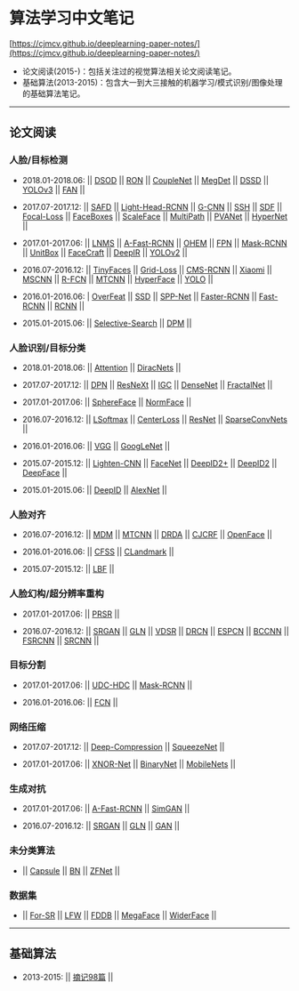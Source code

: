 # 算法学习中文笔记 
[https://cjmcv.github.io/deeplearning-paper-notes/](https://cjmcv.github.io/deeplearning-paper-notes/)
* 论文阅读(2015-)：包括关注过的视觉算法相关论文阅读笔记。
* 基础算法(2013-2015)：包含大一到大三接触的机器学习/模式识别/图像处理的基础算法笔记。

---------

## 论文阅读
### 人脸/目标检测
* 2018.01-2018.06: || [DSOD](https://cjmcv.github.io/deeplearning-paper-notes/fdetect/2018/01/01/DSOD.html) || [RON](https://cjmcv.github.io/deeplearning-paper-notes/fdetect/2018/03/20/RON.html) || [CoupleNet](https://cjmcv.github.io/deeplearning-paper-notes/fdetect/2018/03/22/CoupleNet.html) || [MegDet](https://cjmcv.github.io/deeplearning-paper-notes/fdetect/2018/03/25/MegDet.html) || [DSSD](https://cjmcv.github.io/deeplearning-paper-notes/fdetect/2018/03/26/DSSD.html) || [YOLOv3](https://cjmcv.github.io/deeplearning-paper-notes/fdetect/2018/03/29/YOLOv3.html) || [FAN](https://cjmcv.github.io/deeplearning-paper-notes/fdetect/2018/03/31/FAN.html) ||

* 2017.07-2017.12: || [SAFD](https://cjmcv.github.io/deeplearning-paper-notes/fdetect/2017/12/17/SAFD.html) || [Light-Head-RCNN](https://cjmcv.github.io/deeplearning-paper-notes/fdetect/2017/12/06/Light-Head-RCNN.html) || [G-CNN](https://cjmcv.github.io/deeplearning-paper-notes/fdetect/2017/12/03/GCNN.html) || [SSH](https://cjmcv.github.io/deeplearning-paper-notes/fdetect/2017/11/26/SSH.html) || [SDF](https://cjmcv.github.io/deeplearning-paper-notes/fdetect/2017/11/18/SFD.html) || [Focal-Loss](https://cjmcv.github.io/deeplearning-paper-notes/fdetect/2017/11/04/FocalLoss.html) || [FaceBoxes](https://cjmcv.github.io/deeplearning-paper-notes/fdetect/2017/10/28/FaceBoxes.html) || [ScaleFace](https://cjmcv.github.io/deeplearning-paper-notes/fdetect/2017/10/16/ScaleFace.html) || [MultiPath](https://cjmcv.github.io/deeplearning-paper-notes/fdetect/2017/10/15/MultiPath.html) || [PVANet](https://cjmcv.github.io/deeplearning-paper-notes/fdetect/2017/10/15/PVANet.html) || [HyperNet](https://cjmcv.github.io/deeplearning-paper-notes/fdetect/2017/10/13/HyperNet.html) ||

* 2017.01-2017.06: || [LNMS](https://cjmcv.github.io/deeplearning-paper-notes/fdetect/2017/05/19/LNMS.html) || [A-Fast-RCNN](https://cjmcv.github.io/deeplearning-paper-notes/fdetect/fgan/2017/04/30/AFastRCNN.html) || [OHEM](https://cjmcv.github.io/deeplearning-paper-notes/fdetect/2017/04/29/OHEM.html) || [FPN](https://cjmcv.github.io/deeplearning-paper-notes/fdetect/2017/03/26/FPN.html) || [Mask-RCNN](https://cjmcv.github.io/deeplearning-paper-notes/fdetect/fmask/2017/03/25/MaskRCNN.html) || [UnitBox](https://cjmcv.github.io/deeplearning-paper-notes/fdetect/2017/02/12/UnitBox.html) || [FaceCraft](https://cjmcv.github.io/deeplearning-paper-notes/fdetect/2017/01/22/FaceCraft.html) || [DeepIR](https://cjmcv.github.io/deeplearning-paper-notes/fdetect/2017/01/15/DeepIR.html) || [YOLOv2](https://cjmcv.github.io/deeplearning-paper-notes/fdetect/2017/01/02/YOLOv2.html) ||

* 2016.07-2016.12: || [TinyFaces](https://cjmcv.github.io/deeplearning-paper-notes/fdetect/2016/12/20/TinyFaces.html) || [Grid-Loss](https://cjmcv.github.io/deeplearning-paper-notes/fdetect/2016/12/09/GridLoss.html) || [CMS-RCNN](https://cjmcv.github.io/deeplearning-paper-notes/fdetect/2016/11/18/CMSRCNN.html) || [Xiaomi](https://cjmcv.github.io/deeplearning-paper-notes/fdetect/2016/11/16/Xiaomi.html) || [MSCNN](https://cjmcv.github.io/deeplearning-paper-notes/fdetect/2016/11/02/MSCNN.html) || [R-FCN](https://cjmcv.github.io/deeplearning-paper-notes/fdetect/2016/10/10/RFCN.html) || [MTCNN](https://cjmcv.github.io/deeplearning-paper-notes/fdetect/falign/2016/10/01/MTCNN.html) || [HyperFace](https://cjmcv.github.io/deeplearning-paper-notes/fdetect/2016/09/08/HyperFace.html) || [YOLO](https://cjmcv.github.io/deeplearning-paper-notes/fdetect/2016/08/08/YOLO.html) ||

* 2016.01-2016.06: | [OverFeat](https://cjmcv.github.io/deeplearning-paper-notes/fdetect/2016/03/01/OverFeat.html) || [SSD](https://cjmcv.github.io/deeplearning-paper-notes/fdetect/2016/02/12/SSD.html) || [SPP-Net](https://cjmcv.github.io/deeplearning-paper-notes/fdetect/2016/02/05/SPP.html) || [Faster-RCNN](https://cjmcv.github.io/deeplearning-paper-notes/fdetect/2016/01/06/FRCNN2.html) || [Fast-RCNN](https://cjmcv.github.io/deeplearning-paper-notes/fdetect/2016/01/04/FRCNN.html) || [RCNN](https://cjmcv.github.io/deeplearning-paper-notes/fdetect/2016/01/02/RCNN.html) ||

* 2015.01-2015.06: || [Selective-Search](https://cjmcv.github.io/deeplearning-paper-notes/fdetect/2015/12/05/Selective-Search.html) || [DPM](https://cjmcv.github.io/deeplearning-paper-notes/fdetect/2015/03/12/DPM.html) ||

### 人脸识别/目标分类
* 2018.01-2018.06: || [Attention](https://cjmcv.github.io/deeplearning-paper-notes/freg/2018/04/22/Attention.html) || [DiracNets](https://cjmcv.github.io/deeplearning-paper-notes/freg/2018/04/24/DiracNets.html) ||

* 2017.07-2017.12: || [DPN](https://cjmcv.github.io/deeplearning-paper-notes/freg/2017/12/24/DPN.html) || [ResNeXt](https://cjmcv.github.io/deeplearning-paper-notes/freg/2017/12/15/ResNeXt.html) || [IGC](https://cjmcv.github.io/deeplearning-paper-notes/freg/2017/12/10/IGC.html) || [DenseNet](https://cjmcv.github.io/deeplearning-paper-notes/freg/2017/10/21/DenseNet.html) || [FractalNet](https://cjmcv.github.io/deeplearning-paper-notes/freg/2017/10/14/FractalNet.html) || 

* 2017.01-2017.06: || [SphereFace](https://cjmcv.github.io/deeplearning-paper-notes/freg/2017/05/28/SphereFace.html) || [NormFace](https://cjmcv.github.io/deeplearning-paper-notes/freg/2017/05/21/NormFace.html) || 

* 2016.07-2016.12: || [LSoftmax](https://cjmcv.github.io/deeplearning-paper-notes/freg/2016/12/10/LSoftmax.html) || [CenterLoss](https://cjmcv.github.io/deeplearning-paper-notes/freg/2016/10/29/CenterLoss.html) || [ResNet](https://cjmcv.github.io/deeplearning-paper-notes/freg/2016/09/10/ResNet.html) || [SparseConvNets](https://cjmcv.github.io/deeplearning-paper-notes/freg/2016/08/21/SparseConvNets.html) ||

* 2016.01-2016.06: || [VGG](https://cjmcv.github.io/deeplearning-paper-notes/freg/2016/02/18/VGG.html) || [GoogLeNet](https://cjmcv.github.io/deeplearning-paper-notes/freg/2016/02/16/GoogLeNet.html) ||

* 2015.07-2015.12: || [Lighten-CNN](https://cjmcv.github.io/deeplearning-paper-notes/freg/2015/12/16/LightenCNN.html) || [FaceNet](https://cjmcv.github.io/deeplearning-paper-notes/freg/2015/11/15/FaceNet.html) || [DeepID2+](https://cjmcv.github.io/deeplearning-paper-notes/freg/2015/10/02/DeepID2+.html) || [DeepID2](https://cjmcv.github.io/deeplearning-paper-notes/freg/2015/09/26/DeepID2.html) || [DeepFace](https://cjmcv.github.io/deeplearning-paper-notes/freg/2015/08/07/DeepFace.html) || 

* 2015.01-2015.06: || [DeepID](https://cjmcv.github.io/deeplearning-paper-notes/freg/2015/06/29/DeepID.html) || [AlexNet](https://cjmcv.github.io/deeplearning-paper-notes/freg/2015/06/20/AlexNet.html) ||

### 人脸对齐
* 2016.07-2016.12: || [MDM](https://cjmcv.github.io/deeplearning-paper-notes/falign/2016/08/16/MDM.html) || [MTCNN](https://cjmcv.github.io/deeplearning-paper-notes/fdetect/falign/2016/10/01/MTCNN.html) || [DRDA](https://cjmcv.github.io/deeplearning-paper-notes/falign/2016/08/06/DRDA.html) || [CJCRF](https://cjmcv.github.io/deeplearning-paper-notes/falign/2016/08/02/CJCRF.html) || [OpenFace](https://cjmcv.github.io/deeplearning-paper-notes/falign/2016/06/12/OpenFace.html) ||

* 2016.01-2016.06: || [CFSS](https://cjmcv.github.io/deeplearning-paper-notes/falign/2016/01/26/CFSS.html) || [CLandmark](https://cjmcv.github.io/deeplearning-paper-notes/falign/2016/01/23/Clandmark.html) || 

* 2015.07-2015.12: || [LBF](https://cjmcv.github.io/deeplearning-paper-notes/falign/2015/12/26/LBF.html) || 

### 人脸幻构/超分辨率重构
* 2017.01-2017.06: || [PRSR](https://cjmcv.github.io/deeplearning-paper-notes/fsr/2017/02/18/PRSR.html) || 

* 2016.07-2016.12:  || [SRGAN](https://cjmcv.github.io/deeplearning-paper-notes/fgan/fsr/2016/12/26/SRGAN.html) || [GLN](https://cjmcv.github.io/deeplearning-paper-notes/fsr/fgan/2016/12/15/GLN.html) || [VDSR](https://cjmcv.github.io/deeplearning-paper-notes/fsr/2016/12/12/VDSR.html) || [DRCN](https://cjmcv.github.io/deeplearning-paper-notes/fsr/2016/12/11/DRCN.html) || [ESPCN](https://cjmcv.github.io/deeplearning-paper-notes/fsr/2016/12/09/ESPCN.html) || [BCCNN](https://cjmcv.github.io/deeplearning-paper-notes/fsr/2016/12/07/BCCNN.html) || [FSRCNN](https://cjmcv.github.io/deeplearning-paper-notes/fsr/2016/12/03/FSRCNN.html) || [SRCNN](https://cjmcv.github.io/deeplearning-paper-notes/fsr/2016/12/02/SRCNN.html) ||

### 目标分割
* 2017.01-2017.06: || [UDC-HDC](https://cjmcv.github.io/deeplearning-paper-notes/fmask/2017/05/10/UDC_HDC.html) || [Mask-RCNN](https://cjmcv.github.io/deeplearning-paper-notes/fdetect/fmask/2017/03/25/MaskRCNN.html) ||

* 2016.01-2016.06: || [FCN](https://cjmcv.github.io/deeplearning-paper-notes/fmask/2016/03/15/FCN.html) || 

### 网络压缩
* 2017.07-2017.12: || [Deep-Compression](https://cjmcv.github.io/deeplearning-paper-notes/fcompress/2017/11/12/DeepCompression.html) || [SqueezeNet](https://cjmcv.github.io/deeplearning-paper-notes/fcompress/2017/08/12/SqueezeNet.html) || 

* 2017.01-2017.06: || [XNOR-Net](https://cjmcv.github.io/deeplearning-paper-notes/fcompress/2017/06/03/XNOR-Net.html) || [BinaryNet](https://cjmcv.github.io/deeplearning-paper-notes/fcompress/2017/06/01/BinaryNet.html) || [MobileNets](https://cjmcv.github.io/deeplearning-paper-notes/fcompress/2017/04/28/MobileNets.html) || 

### 生成对抗
* 2017.01-2017.06: || [A-Fast-RCNN](https://cjmcv.github.io/deeplearning-paper-notes/fdetect/fgan/2017/04/30/AFastRCNN.html) || [SimGAN](https://cjmcv.github.io/deeplearning-paper-notes/fgan/2017/01/08/SimGAN.html) ||

* 2016.07-2016.12: || [SRGAN](https://cjmcv.github.io/deeplearning-paper-notes/fgan/fsr/2016/12/26/SRGAN.html) || [GLN](https://cjmcv.github.io/deeplearning-paper-notes/fsr/fgan/2016/12/15/GLN.html) || [GAN](https://cjmcv.github.io/deeplearning-paper-notes/fgan/2016/11/08/GAN.html) || 

### 未分类算法
* || [Capsule](https://cjmcv.github.io/deeplearning-paper-notes/ftrick/2017/11/17/Capsule.html) || [BN](https://cjmcv.github.io/deeplearning-paper-notes/ftrick/2016/11/06/BN.html) || [ZFNet](https://cjmcv.github.io/deeplearning-paper-notes/ftrick/2016/09/10/ZFNET.html) ||

### 数据集
* || [For-SR](https://cjmcv.github.io/deeplearning-paper-notes/fdataset/2016/10/01/ForSR.html) || [LFW](https://cjmcv.github.io/deeplearning-paper-notes/fdataset/2016/10/01/LFW.html) || [FDDB](https://cjmcv.github.io/deeplearning-paper-notes/fdataset/2016/10/01/FDDB.html) || [MegaFace](https://cjmcv.github.io/deeplearning-paper-notes/fdataset/2016/10/01/MegaFace.html) || [WiderFace](https://cjmcv.github.io/deeplearning-paper-notes/fdataset/2016/10/01/WiderFace.html) || 

-------------

## 基础算法
* 2013-2015: || [摘记98篇](https://cjmcv.github.io/deeplearning-paper-notes/bprojects.html) ||





